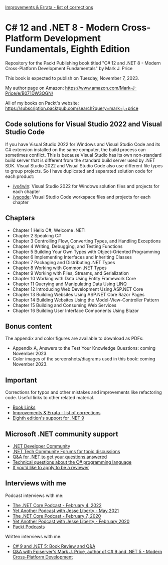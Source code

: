 [Improvements & Errata - list of corrections](docs/errata)

# C# 12 and .NET 8 - Modern Cross-Platform Development Fundamentals, Eighth Edition

Repository for the Packt Publishing book titled "C# 12 and .NET 8 - Modern Cross-Platform Development Fundamentals" by Mark J. Price

This book is expected to publish on Tuesday, November 7, 2023.

My author page on Amazon: https://www.amazon.com/Mark-J-Price/e/B071DW3QGN/ 

All of my books on Packt's website: https://subscription.packtpub.com/search?query=mark+j.+price

## Code solutions for Visual Studio 2022 and Visual Studio Code

If you have Visual Studio 2022 for Windows and Visual Studio Code and its C# extension installed on the same computer, the build process can sometimes conflict. This is because Visual Studio has its own non-standard build server that is different from the standard build server used by .NET SDK. Visual Studio 2022 and Visual Studio Code also use different file types to group projects. So I have duplicated and separated solution code for each product:

- [/vs4win](/vs4win): Visual Studio 2022 for Windows solution files and projects for each chapter
- [/vscode](/vscode): Visual Studio Code workspace files and projects for each chapter

## Chapters
- Chapter 1 Hello C#, Welcome .NET!
- Chapter 2 Speaking C#
- Chapter 3 Controlling Flow, Converting Types, and Handling Exceptions
- Chapter 4 Writing, Debugging, and Testing Functions
- Chapter 5 Building Your Own Types with Object-Oriented Programming
- Chapter 6 Implementing Interfaces and Inheriting Classes
- Chapter 7 Packaging and Distributing .NET Types
- Chapter 8 Working with Common .NET Types
- Chapter 9 Working with Files, Streams, and Serialization
- Chapter 10 Working with Data Using Entity Framework Core
- Chapter 11 Querying and Manipulating Data Using LINQ
- Chapter 12 Introducing Web Development Using ASP.NET Core
- Chapter 13 Building Websites Using ASP.NET Core Razor Pages
- Chapter 14 Building Websites Using the Model-View-Controller Pattern
- Chapter 15 Building and Consuming Web Services
- Chapter 16 Building User Interface Components Using Blazor

## Bonus content

The appendix and color figures are available to download as PDFs:

- Appendix A, Answers to the Test Your Knowledge Questions: coming November 2023.
- Color images of the screenshots/diagrams used in this book: coming November 2023.

## Important
Corrections for typos and other mistakes and improvements like refactoring code. Useful links to other related material. 
- [Book Links](docs/book-links.md)
- [Improvements & Errata - list of corrections](docs/errata)
- [Eighth edition's support for .NET 9](docs/dotnet9.md)

## Microsoft .NET community support
- [.NET Developer Community](https://dotnet.microsoft.com/platform/community)
- [.NET Tech Community Forums for topic discussions](https://techcommunity.microsoft.com/t5/net/ct-p/dotnet)
- [Q&A for .NET to get your questions answered](https://learn.microsoft.com/en-us/answers/products/dotnet)
- [Technical questions about the C# programming language](https://learn.microsoft.com/en-us/answers/topics/dotnet-csharp.html)
- [If you'd like to apply to be a reviewer](https://authors.packtpub.com/reviewers/)

## Interviews with me
Podcast interviews with me:
- [The .NET Core Podcast - February 4, 2022](https://dotnetcore.show/episode-91-c-sharp-10-and-dotnet-6-with-mark-j-price/)
- [Yet Another Podcast with Jesse Liberty - May 2021](http://jesseliberty.com/2021/05/16/mark-price-on-c9-and-net-6/)
- [The .NET Core Podcast - February 7, 2020](https://dotnetcore.show/episode-44-learning-net-core-with-mark-j-price/)
- [Yet Another Podcast with Jesse Liberty - February 2020](http://jesseliberty.com/2020/02/23/mark-price-c-net-core/)
- [Packt Podcasts](https://soundcloud.com/packt-podcasts/csharp-8-dotnet-core-3-the-evolution-of-the-microsoft-ecosystem)

Written interviews with me:
- [C# 9 and .NET 5: Book Review and Q&A](https://www.infoq.com/articles/book-interview-mark-price/?itm_source=infoq&itm_campaign=user_page&itm_medium=link)
- [Q&A with Episerver's Mark J. Price, author of C# 9 and .NET 5 - Modern Cross-Platform Development](https://www.episerver.com/articles/q-and-a-with-mark-price)
